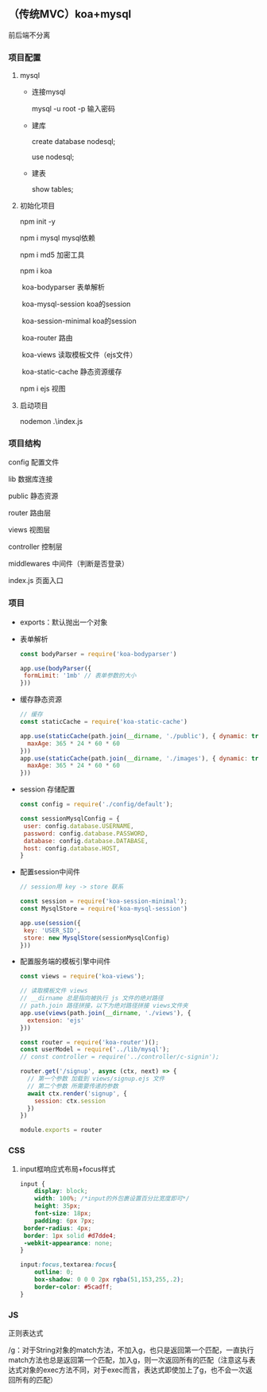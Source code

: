 ## （传统MVC）koa+mysql

前后端不分离

### 项目配置

1. mysql

   - 连接mysql

     mysql -u root -p 输入密码

   - 建库

     create database nodesql;

     use nodesql;

   - 建表

     show tables;

2. 初始化项目

   npm init -y

   npm i mysql mysql依赖

   npm i md5 加密工具

   npm i koa 

   ​			koa-bodyparser 表单解析

   ​			koa-mysql-session  koa的session
   
   ​			koa-session-minimal koa的session
   
   ​			koa-router 路由
   
   ​			koa-views 读取模板文件（ejs文件）
   
   ​			koa-static-cache 静态资源缓存
   
   npm i ejs 视图

3. 启动项目

   nodemon .\index.js

### 项目结构

config 配置文件

lib 数据库连接

public 静态资源

router 路由层

views 视图层

controller 控制层

middlewares 中间件（判断是否登录）

index.js 页面入口



### 项目

- exports：默认抛出一个对象

- 表单解析

  ```js
  const bodyParser = require('koa-bodyparser')
  
  app.use(bodyParser({
   formLimit: '1mb' // 表单参数的大小
  }))
  ```

- 缓存静态资源

  ```js
  // 缓存
  const staticCache = require('koa-static-cache')
  
  app.use(staticCache(path.join(__dirname, './public'), { dynamic: true }, {
    maxAge: 365 * 24 * 60 * 60
  }))
  app.use(staticCache(path.join(__dirname, './images'), { dynamic: true }, {
    maxAge: 365 * 24 * 60 * 60
  }))
  ```

- session 存储配置

  ```js
  const config = require('./config/default');
  
  const sessionMysqlConfig = {
   user: config.database.USERNAME,
   password: config.database.PASSWORD,
   database: config.database.DATABASE,
   host: config.database.HOST,
  }
  ```

- 配置session中间件

  ```js
  // session用 key -> store 联系
  
  const session = require('koa-session-minimal');
  const MysqlStore = require('koa-mysql-session')
  
  app.use(session({
   key: 'USER_SID',
   store: new MysqlStore(sessionMysqlConfig)
  }))
  ```

- 配置服务端的模板引擎中间件

  ```js
  const views = require('koa-views');
  
  // 读取模板文件 views
  // __dirname 总是指向被执行 js 文件的绝对路径
  // path.join 路径拼接，以下为绝对路径拼接 views文件夹
  app.use(views(path.join(__dirname, './views'), {
    extension: 'ejs'
  }))
  ```

  ```js
  const router = require('koa-router')();
  const userModel = require('../lib/mysql');
  // const controller = require('../controller/c-signin');
  
  router.get('/signup', async (ctx, next) => {
    // 第一个参数 加载到 views/signup.ejs 文件 
    // 第二个参数 所需要传递的参数
    await ctx.render('signup', {
      session: ctx.session
    })
  })
  
  module.exports = router
  ```

### CSS

1. input框响应式布局+focus样式

   ```css
   input {
       display: block;
       width: 100%; /*input的外包裹设置百分比宽度即可*/
       height: 35px;
       font-size: 18px;
       padding: 6px 7px;	
   	border-radius: 4px;   
   	border: 1px solid #d7dde4;
   	-webkit-appearance: none;
   }
   
   input:focus,textarea:focus{
       outline: 0;
       box-shadow: 0 0 0 2px rgba(51,153,255,.2);
       border-color: #5cadff;
   }
   ```

### JS

正则表达式

/g：对于String对象的match方法，不加入g，也只是返回第一个匹配，一直执行match方法也总是返回第一个匹配，加入g，则一次返回所有的匹配（注意这与表达式对象的exec方法不同，对于exec而言，表达式即使加上了g，也不会一次返回所有的匹配）

